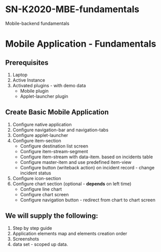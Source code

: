 # SN-K2020-MBE-fundamentals
Mobile-backend fundamentals

# Mobile Application - Fundamentals

## Prerequisites
1. Laptop
2. Active Instance
3. Activated plugins - with demo data
     * Mobile plugin
     * Applet-launcher plugin

## Create Basic Mobile Application
1. Configure native application
2. Configure navigation-bar and navigation-tabs
3. Configure applet-launcher
4. Configure item-section
     * Configure destination list screen
     * Configure item-stream-segment
     * Configure item-stream with data-item. based on incidents table
     * Configure master-item and use predefined item-view
     * Configure button (writeback action) on incident record - change incident status
5. Configure icon-section
6. Configure chart section (optional - **depends** on left time)
     * Configure line chart
     * Configure chart screen
     * Configure navigation button - redirect from chart to chart screen 
     
## We will supply the following:
1. Step by step guide
2. Application elements map and elements creation order
4. Screenshots
5. data set - scoped up data.
